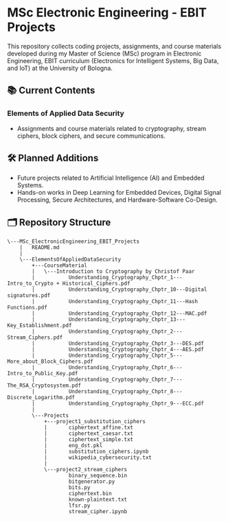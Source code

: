 # MSc Electronic Engineering - EBIT Projects
This repository collects coding projects, assignments, and course materials developed during my Master of Science (MSc) program in Electronic Engineering, EBIT curriculum (Electronics for Intelligent Systems, Big Data, and IoT) at the University of Bologna.

## 📚 Current Contents

### Elements of Applied Data Security
- Assignments and course materials related to cryptography, stream ciphers, block ciphers, and secure communications.

## 🛠️ Planned Additions
- Future projects related to Artificial Intelligence (AI) and Embedded Systems.
- Hands-on works in Deep Learning for Embedded Devices, Digital Signal Processing, Secure Architectures, and Hardware-Software Co-Design.

## 🗂️ Repository Structure

```
\---MSc_ElectronicEngineering_EBIT_Projects
    |   README.md
    |
    \---ElementsOfAppliedDataSecurity
        +---CourseMaterial
        |   \---Introduction to Cryptography by Christof Paar
        |           Understanding_Cryptography_Chptr_1---Intro_to_Crypto + Historical_Ciphers.pdf
        |           Understanding_Cryptography_Chptr_10---Digital signatures.pdf
        |           Understanding_Cryptography_Chptr_11---Hash Functions.pdf
        |           Understanding_Cryptography_Chptr_12---MAC.pdf
        |           Understanding_Cryptography_Chptr_13---Key_Establishment.pdf
        |           Understanding_Cryptography_Chptr_2---Stream_Ciphers.pdf
        |           Understanding_Cryptography_Chptr_3---DES.pdf
        |           Understanding_Cryptography_Chptr_4---AES.pdf
        |           Understanding_Cryptography_Chptr_5---More_about_Block_Ciphers.pdf
        |           Understanding_Cryptography_Chptr_6---Intro_to_Public_Key.pdf
        |           Understanding_Cryptography_Chptr_7---The_RSA_Cryptosystem.pdf
        |           Understanding_Cryptography_Chptr_8---Discrete_Logarithm.pdf
        |           Understanding_Cryptography_Chptr_9---ECC.pdf
        |
        \---Projects
            +---project1_substitution_ciphers
            |       ciphertext_affine.txt
            |       ciphertext_caesar.txt
            |       ciphertext_simple.txt
            |       eng_dst.pkl
            |       substitution_ciphers.ipynb
            |       wikipedia_cybersecurity.txt
            |
            \---project2_stream_ciphers
                    binary_sequence.bin
                    bitgenerator.py
                    bits.py
                    ciphertext.bin
                    known-plaintext.txt
                    lfsr.py
                    stream_cipher.ipynb
```
